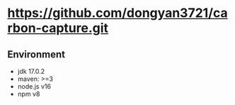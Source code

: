 # https://github.com/dongyan3721/carbon-capture.git
## Environment
- jdk 17.0.2
- maven: >=3
- node.js v16
- npm v8